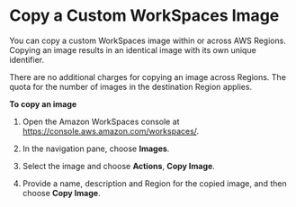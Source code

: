 # Copy a Custom WorkSpaces Image<a name="copy-custom-image"></a>

You can copy a custom WorkSpaces image within or across AWS Regions\. Copying an image results in an identical image with its own unique identifier\.

There are no additional charges for copying an image across Regions\. The quota for the number of images in the destination Region applies\.

**To copy an image**

1. Open the Amazon WorkSpaces console at [https://console\.aws\.amazon\.com/workspaces/](https://console.aws.amazon.com/workspaces/)\.

1. In the navigation pane, choose **Images**\.

1. Select the image and choose **Actions**, **Copy Image**\.

1. Provide a name, description and Region for the copied image, and then choose **Copy Image**\.